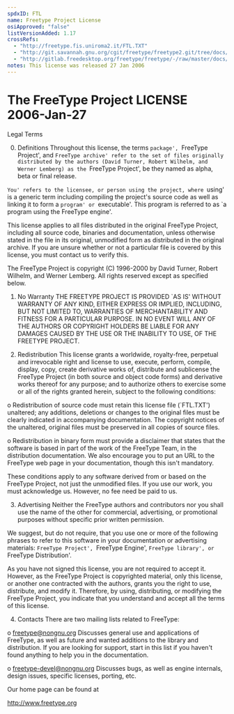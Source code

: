 ```yaml
---
spdxID: FTL
name: Freetype Project License
osiApproved: "false"
listVersionAdded: 1.17
crossRefs: 
  - "http://freetype.fis.uniroma2.it/FTL.TXT"
  - "http://git.savannah.gnu.org/cgit/freetype/freetype2.git/tree/docs/FTL.TXT"
  - "http://gitlab.freedesktop.org/freetype/freetype/-/raw/master/docs/FTL.TXT"
notes: This license was released 27 Jan 2006
---
```


# The FreeType Project LICENSE 2006-Jan-27

Legal Terms

0. Definitions
  Throughout this license, the terms `package', `FreeType Project', and `FreeType archive' refer to the set of files originally distributed by the authors (David Turner, Robert Wilhelm, and Werner Lemberg) as the `FreeType Project', be they named as alpha, beta or final release.

  `You' refers to the licensee, or person using the project, where `using' is a generic term including compiling the project's source code as well as linking it to form a `program' or `executable'. This program is referred to as `a program using the FreeType engine'.

  This license applies to all files distributed in the original FreeType Project, including all source code, binaries and documentation, unless otherwise stated in the file in its original, unmodified form as distributed in the original archive. If you are unsure whether or not a particular file is covered by this license, you must contact us to verify this.

  The FreeType Project is copyright (C) 1996-2000 by David Turner, Robert Wilhelm, and Werner Lemberg. All rights reserved except as specified below.

1. No Warranty
  THE FREETYPE PROJECT IS PROVIDED `AS IS' WITHOUT WARRANTY OF ANY KIND, EITHER EXPRESS OR IMPLIED, INCLUDING, BUT NOT LIMITED TO, WARRANTIES OF MERCHANTABILITY AND FITNESS FOR A PARTICULAR PURPOSE. IN NO EVENT WILL ANY OF THE AUTHORS OR COPYRIGHT HOLDERS BE LIABLE FOR ANY DAMAGES CAUSED BY THE USE OR THE INABILITY TO USE, OF THE FREETYPE PROJECT.

2. Redistribution
  This license grants a worldwide, royalty-free, perpetual and irrevocable right and license to use, execute, perform, compile, display, copy, create derivative works of, distribute and sublicense the FreeType Project (in both source and object code forms) and derivative works thereof for any purpose; and to authorize others to exercise some or all of the rights granted herein, subject to the following conditions:

  o Redistribution of source code must retain this license file (`FTL.TXT') unaltered; any additions, deletions or changes to the original files must be clearly indicated in accompanying documentation. The copyright notices of the unaltered, original files must be preserved in all copies of source files.

  o Redistribution in binary form must provide a disclaimer that states that the software is based in part of the work of the FreeType Team, in the distribution documentation. We also encourage you to put an URL to the FreeType web page in your documentation, though this isn't mandatory.

  These conditions apply to any software derived from or based on the FreeType Project, not just the unmodified files. If you use our work, you must acknowledge us. However, no fee need be paid to us.

3. Advertising
  Neither the FreeType authors and contributors nor you shall use the name of the other for commercial, advertising, or promotional purposes without specific prior written permission.

  We suggest, but do not require, that you use one or more of the following phrases to refer to this software in your documentation or advertising materials: `FreeType Project', `FreeType Engine', `FreeType library', or `FreeType Distribution'.

  As you have not signed this license, you are not required to accept it. However, as the FreeType Project is copyrighted material, only this license, or another one contracted with the authors, grants you the right to use, distribute, and modify it. Therefore, by using, distributing, or modifying the FreeType Project, you indicate that you understand and accept all the terms of this license.

4. Contacts
  There are two mailing lists related to FreeType:

  o freetype@nongnu.org
    Discusses general use and applications of FreeType, as well as future and wanted additions to the library and distribution. If you are looking for support, start in this list if you haven't found anything to help you in the documentation.

  o freetype-devel@nongnu.org
    Discusses bugs, as well as engine internals, design issues, specific licenses, porting, etc.

  Our home page can be found at

  http://www.freetype.org
